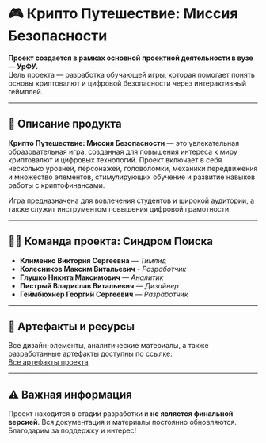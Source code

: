 # 🎮 **Крипто Путешествие: Миссия Безопасности**

**Проект создается в рамках основной проектной деятельности в вузе — УрФУ.**  
Цель проекта — разработка обучающей игры, которая помогает понять основы криптовалют и цифровой безопасности через интерактивный геймплей.

---

## 🚀 Описание продукта

**Крипто Путешествие: Миссия Безопасности** — это увлекательная образовательная игра, созданная для повышения интереса к миру криптовалют и цифровых технологий. Проект включает в себя несколько уровней, персонажей, головоломки, механики передвижения и множество элементов, стимулирующих обучение и развитие навыков работы с криптофинансами.

Игра предназначена для вовлечения студентов и широкой аудитории, а также служит инструментом повышения цифровой грамотности.

---

## 🧑‍💻 Команда проекта: **Синдром Поиска**

- **Клименко Виктория Сергеевна** — *Тимлид*
- **Колесников Максим Витальевич** - *Разработчик*
- **Глушко Никита Максимович** — *Аналитик*  
- **Пистрый Владислав Витальевич** — *Дизайнер*  
- **Геймбюхнер Георгий Сергеевич** — *Разработчик*

---

## 📂 Артефакты и ресурсы

Все дизайн-элементы, аналитические материалы, а также разработанные артефакты доступны по ссылке:  
[Все артефакты проекта](https://drive.google.com/drive/folders/1BwzqkvlHRqHYEFM6hlmNSx9qIJqyumVQ?usp=drive_link)

---

## ⚠️ Важная информация

Проект находится в стадии разработки и **не является финальной версией**. Вся документация и материалы постоянно обновляются. Благодарим за поддержку и интерес!
